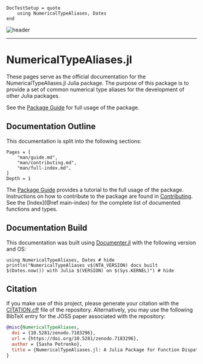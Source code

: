 ```@meta
DocTestSetup = quote
    using NumericalTypeAliases, Dates
end
```

![header](assets/downloads/header.png)

---

# NumericalTypeAliases.jl

These pages serve as the official documentation for the NumericalTypeAliases.jl Julia package.
The purpose of this package is to provide a set of common numerical type aliases for the development of other Julia packages.

See the [Package Guide](@ref) for full usage of the package.

## Documentation Outline

This documentation is split into the following sections:

```@contents
Pages = [
    "man/guide.md",
    "man/contributing.md",
    "man/full-index.md",
]
Depth = 1
```

The [Package Guide](@ref) provides a tutorial to the full usage of the package.
Instructions on how to contribute to the package are found in [Contributing](@ref).
See the [Index](@ref main-index) for the complete list of documented functions and types.

## Documentation Build

This documentation was built using [Documenter.jl](https://github.com/JuliaDocs/Documenter.jl) with the following version and OS:

```@example
using NumericalTypeAliases, Dates # hide
println("NumericalTypeAliases v$(NTA_VERSION) docs built $(Dates.now()) with Julia $(VERSION) on $(Sys.KERNEL)") # hide
```

## Citation

If you make use of this project, please generate your citation with the [CITATION.cff](https://github.com/AP6YC/NumericalTypeAliases.jl/blob/main/CITATION.cff) file of the repository.
Alternatively, you may use the following BibTeX entry for the JOSS paper associated with the repository:

```bibtex
@misc{NumericalTypeAliases,
  doi = {10.5281/zenodo.7183296},
  url = {https://doi.org/10.5281/zenodo.7183296},
  author = {Sasha Petrenko},
  title = {NumericalTypeAliases.jl: A Julia Package for Function Dispatch on Numerical Types},
}
```
